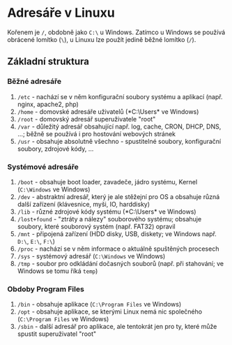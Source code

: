 # Adresáře v Linuxu
Kořenem je `/`, obdobně jako `C:\` u Windows.
Zatímco u Windows se používá obrácené lomítko (`\`), u Linuxu lze použít jedině běžné lomítko (`/`).

## Základní struktura
### Běžné adresáře
1. `/etc` - nachází se v něm konfigurační soubory systému a aplikací (např. nginx, apache2, php)
1. `/home` - domovské adresáře uživatelů (*C:\Users\* ve Windows)
1. `/root` - domovský adresář superuživatele "root"
1. `/var` - důležitý adresář obsahující např. log, cache, CRON, DHCP, DNS, ...; běžně se používá i pro hostování webových stránek
1. `/usr` - obsahuje absolutně všechno - spustitelné soubory, konfigurační soubory, zdrojové kódy, ...

### Systémové adresáře
1. `/boot` - obsahuje boot loader, zavadeče, jádro systému, Kernel (`C:\Windows` ve Windows)
1. `/dev` - abstraktní adresář, který je ale stěžejní pro OS a obsahuje různá další zařízení (klávesnice, myši, IO, harddisky)
1. `/lib` - různé zdrojové kódy systému (*C:\Users\* ve Windows)
1. `/lost+found` - "ztráty a nálezy" souborového systému; obsahuje soubory, které souborový systém (např. FAT32) opravil
1. `/mnt` - připojená zařízení (HDD disky, USB, diskety; ve Windows např. `D:\`, `E:\`, `F:\`)
1. `/proc` - nachází se v něm informace o aktuálně spuštěných procesech
1. `/sys` - systémový adresář (`C:\Windows` ve Windows)
1. `/tmp` - soubor pro odkládání dočasných souborů (např. při stahování; ve Windows se tomu říká `temp`)

### Obdoby Program Files
1. `/bin` - obsahuje aplikace (`C:\Program Files` ve Windows)
1. `/opt` - obsahuje aplikace, se kterými Linux nemá nic společného (`C:\Program Files` ve Windows)
1. `/sbin` - další adresář pro aplikace, ale tentokrát jen pro ty, které může spustit superuživatel "root"
